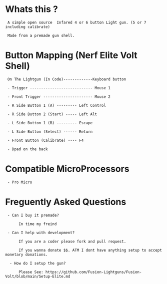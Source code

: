 # Whats this ? 

     A simple open source  Infared 4 or 6 button Light gun. (5 or 7 including calibrate)
     
     Made from a premade gun shell.


# Button Mapping (Nerf Elite Volt Shell)

     On The Lightgun (In Code)-------------Keyboard button
     
     - Trigger ---------------------------- Mouse 1
     
     - Front Trigger ---------------------- Mouse 2

     - R Side Button 1 (A) --------- Left Control
     
     - R Side Button 2 (Start) ----- Left Alt
     
     - L Side Button 1 (B) --------- Escape
          
     - L Side Button (Select) ------ Return
     
     - Front Button (Calibrate) ---- F4
    
     - Dpad on the back
     
# Compatible MicroProcessors

     - Pro Micro

     
# Freguently Asked Questions

     - Can I buy it premade?
     
          In time my freind
          
     - Can I help with development?
     
          If you are a coder please fork and pull request. 
          
          If you wanna donate $$. ATM I dont have anything setup to accept monetary donations.
          
      - How do I setup the gun?
      
          Please See: https://github.com/Fusion-Lightguns/Fusion-Volt/blob/main/Setup-Elite.md
